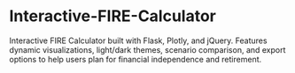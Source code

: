 # Interactive-FIRE-Calculator
Interactive FIRE Calculator built with Flask, Plotly, and jQuery. Features dynamic visualizations, light/dark themes, scenario comparison, and export options to help users plan for financial independence and retirement.
